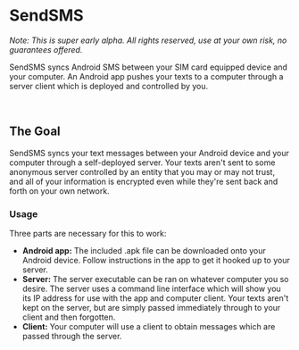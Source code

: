 # SendSMS*Note: This is super early alpha. All rights reserved, use at your own risk, no guarantees offered.*SendSMS syncs Android SMS between your SIM card equipped device and your computer. An Android app pushes your texts to a computer through a server client which is deployed and controlled by you.&nbsp;## The Goal<!-- Texting from your computer can be great. You don't have to go find your phone if you left it somewhere else in the house, and if it's charging on the table for an event later in the evening you'd rather let it soak up some power even while you're in the middle of a texting frenzy.-->SendSMS syncs your text messages between your Android device and your computer through a self-deployed server. Your texts aren't sent to some anonymous server controlled by an entity that you may or may not trust, and all of your information is encrypted even while they're sent back and forth on your own network.### UsageThree parts are necessary for this to work:- <b>Android app:</b> The included .apk file can be downloaded onto your Android device. Follow instructions in the app to get it hooked up to your server.- <b>Server:</b> The server executable can be ran on whatever computer you so desire. The server uses a command line interface which will show you its IP address for use with the app and computer client. Your texts aren't kept on the server, but are simply passed immediately through to your client and then forgotten.- <b>Client:</b> Your computer will use a client to obtain messages which are passed through the server.